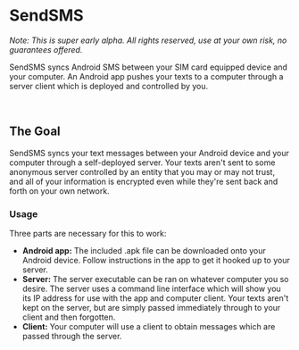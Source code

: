 # SendSMS*Note: This is super early alpha. All rights reserved, use at your own risk, no guarantees offered.*SendSMS syncs Android SMS between your SIM card equipped device and your computer. An Android app pushes your texts to a computer through a server client which is deployed and controlled by you.&nbsp;## The Goal<!-- Texting from your computer can be great. You don't have to go find your phone if you left it somewhere else in the house, and if it's charging on the table for an event later in the evening you'd rather let it soak up some power even while you're in the middle of a texting frenzy.-->SendSMS syncs your text messages between your Android device and your computer through a self-deployed server. Your texts aren't sent to some anonymous server controlled by an entity that you may or may not trust, and all of your information is encrypted even while they're sent back and forth on your own network.### UsageThree parts are necessary for this to work:- <b>Android app:</b> The included .apk file can be downloaded onto your Android device. Follow instructions in the app to get it hooked up to your server.- <b>Server:</b> The server executable can be ran on whatever computer you so desire. The server uses a command line interface which will show you its IP address for use with the app and computer client. Your texts aren't kept on the server, but are simply passed immediately through to your client and then forgotten.- <b>Client:</b> Your computer will use a client to obtain messages which are passed through the server.